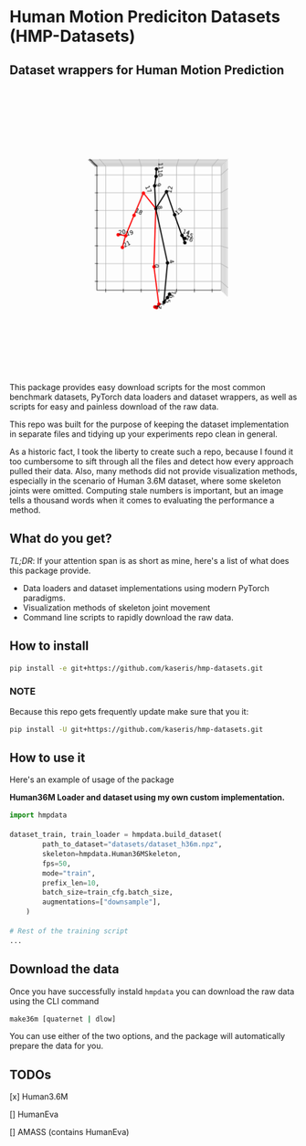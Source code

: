 # Human Motion Prediciton Datasets (HMP-Datasets)
## Dataset wrappers for Human Motion Prediction
<img src="assets/animation.gif" width="500" height="500" />

This package provides easy download scripts for the most common benchmark datasets, PyTorch data loaders and dataset wrappers, as well as scripts for easy and painless download of the raw data.

This repo was built for the purpose of keeping the dataset implementation in separate files and tidying up your experiments repo clean in general.

As a historic fact, I took the liberty to create such a repo, because I found it too cumbersome to sift through all the files and detect how every approach pulled their data. Also, many methods did not provide visualization methods, especially in the scenario of Human 3.6M dataset, where some skeleton joints were omitted. Computing stale numbers is important, but an image tells a thousand words when it comes to evaluating the performance a method.

## What do you get?
_TL;DR_: If your attention span is as short as mine, here's a list of what does this package provide.

- Data loaders and dataset implementations using modern PyTorch paradigms.
- Visualization methods of skeleton joint movement
- Command line scripts to rapidly download the raw data.

## How to install
```bash
pip install -e git+https://github.com/kaseris/hmp-datasets.git
```

### NOTE
Because this repo gets frequently update make sure that you it:

```bash
pip install -U git+https://github.com/kaseris/hmp-datasets.git
```

## How to use it

Here's an example of usage of the package

**Human36M Loader and dataset using my own custom implementation.**
```python
import hmpdata

dataset_train, train_loader = hmpdata.build_dataset(
        path_to_dataset="datasets/dataset_h36m.npz",
        skeleton=hmpdata.Human36MSkeleton,
        fps=50,
        mode="train",
        prefix_len=10,
        batch_size=train_cfg.batch_size,
        augmentations=["downsample"],
    )

# Rest of the training script
...
```

## Download the data
Once you have successfully instald `hmpdata` you can download the raw data using the CLI command

```bash
make36m [quaternet | dlow]
```
You can use either of the two options, and the package will automatically prepare the data for you.

## TODOs

[x] Human3.6M

[] HumanEva

[] AMASS (contains HumanEva)
